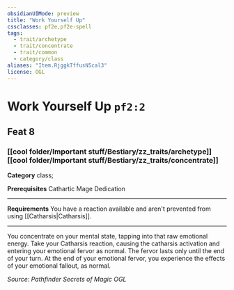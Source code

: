 ```yaml
---
obsidianUIMode: preview
title: "Work Yourself Up"
cssclasses: pf2e,pf2e-spell
tags:
  - trait/archetype
  - trait/concentrate
  - trait/common
  - category/class
aliases: "Item.RjggkTffusN5cal3"
license: OGL
---
```

# Work Yourself Up `pf2:2`
## Feat 8
### [[cool folder/Important stuff/Bestiary/zz_traits/archetype]][[cool folder/Important stuff/Bestiary/zz_traits/concentrate]]

**Category** class; 



**Prerequisites** Cathartic Mage Dedication
* * *
**Requirements** You have a reaction available and aren't prevented from using [[Catharsis|Catharsis]].

* * *

You concentrate on your mental state, tapping into that raw emotional energy. Take your Catharsis reaction, causing the catharsis activation and entering your emotional fervor as normal. The fervor lasts only until the end of your turn. At the end of your emotional fervor, you experience the effects of your emotional fallout, as normal.

*Source: Pathfinder Secrets of Magic*
*OGL*